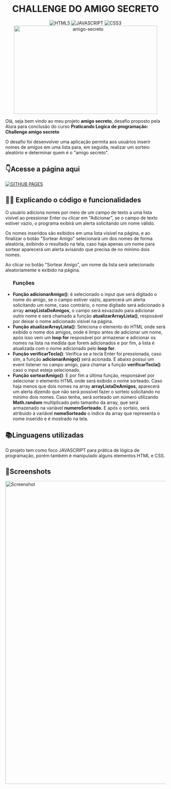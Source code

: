 <h1 align="center"> CHALLENGE DO AMIGO SECRETO </h1>
<div align="center">
  <img alt="HTML5" src="https://img.shields.io/badge/html5-%23E34F26.svg?style=for-the-badge&logo=html5&logoColor=white"/>
  <img alt="JAVASCRIPT" src="https://img.shields.io/badge/javascript-%23323330.svg?style=for-the-badge&logo=javascript&logoColor=%23F7DF1E"/>
  <img alt="CSS3" src="https://img.shields.io/badge/css3-%231572B6.svg?style=for-the-badge&logo=css3&logoColor=white"/>
</div>

<div align="center">
<img align="center" width="450" height="277" alt="amigo-secreto" src="https://github.com/user-attachments/assets/56199d21-bad7-4137-ac70-90127aa41a46"/>
</div>


<p>Olá, seja bem vindo ao meu projeto <B>amigo secreto</B>, desafio proposto pela Alura para conclusão do curso <b>Praticando Logica de programação: Challenge amigo secreto</b></p>
<p>O desafio foi desenvolver uma aplicação permita aos usuários inserir nomes de amigos em uma lista para, em seguida, realizar um sorteio aleatório e determinar quem é o "amigo secreto".</p>

<h2>👇Acesse a página aqui</h2>
<a href="https://claenio.github.io/Challenge-amigo-secreto/">
  <img alt="GITHUB PAGES" src="https://img.shields.io/badge/github%20pages-121013?style=for-the-badge&logo=github&logoColor=white">
</a>

<h2> 👩‍💻 Explicando o código e funcionalidades</h2>
<p>O usuário adiciona nomes por meio de um campo de texto a uma lista visível ao pressionar Enter ou clicar em "Adicionar", se o campo de texto estiver vazio, o programa exibirá um alerta solicitando um nome válido.</p>
<p>Os nomes inseridos são exibidos em uma lista visível na página, e ao finalizar o botão "Sortear Amigo" selecionará um dos nomes de forma aleatória, exibindo o resultado na tela, caso haja apenas um nome para sortear aparecerá um alerta avisando que precisa de no mínimo dois nomes.</p>
<p>Ao clicar no botão "Sortear Amigo", um nome da lista será selecionado aleatoriamente e exibido na página.</p>



<ul><h3>Funções</h3>
<li>
  <b>Função adicionarAmigo()</b>: é selecionado o input que será digitado o nome do amigo, se o campo estiver vazio, aparecerá um alerta solicitando um nome, caso contrário, o nome digitado será adicionado à array <b>arrayListaDeAmigos</b>,
  o campo será esvaziado para adicionar outro nome e será chamado a função <b>atualizarArrayLista()</b>, resposável por deixar o nome adicionado visível na página.
</li>
<li>
<b>Função atualizarArrayLista()</b>: Seleciona o elemento do HTML onde será exibido o nome dos amigos, onde é limpo antes de adicionar um nome, após isso vem um <b>loop for</b> resposável por armazenar e adicionar os nomes na lista na medida que forem adicionados
  e por fim, a lista é atualizada com o nome adicionado pelo <b>loop for</b>.
</li>
<li>
  <b>Função verificarTecla()</b>: Verifica se a tecla Enter foi pressionada, caso sim, a função <b>adicionarAmigo()</b> será acionada.
  E abaixo possui um event listener no campo amigo, para chamar a função <b>verificarTecla()</b> caso o input esteja selecionado.
</li>
<li>
  <b>Função sortearAmigo()</b>: E por fim a última função, responsável por selecionar o elemento HTML onde será exibido o nome sorteado.
  Caso haja menos que dois nomes na array <b>arrayListaDeAmigos</b>, aparecerá um alerta dizendo que não será possível fazer o sorteio solicitando no mínimo dois nomes.
  Caso tenha, será sorteado um número utilizando <b>Math.random</b> multiplicado pelo tamanho da array, que será armazenado na variável <b>numeroSorteado.</b>
  E após o sorteio, será atribuido à variável <b>nomeSorteado</b> o índice da array que representa o nome inserido e é mostrado na tela.
</li>
</ul>

<h2>📚Linguagens utilizadas</h2>
<p>O projeto tem como foco JAVASCRIPT para prática de lógica de programação, porém também é manipulado alguns elementos HTML e CSS.</p>

<h2>📸Screenshots</h2>
<img width="1920" height="952" alt="Screenshot" src="https://github.com/user-attachments/assets/6dd3fdb5-cd55-414e-804f-47c4d139f0af" />

